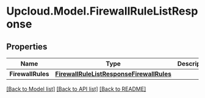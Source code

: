 # Upcloud.Model.FirewallRuleListResponse
## Properties

Name | Type | Description | Notes
------------ | ------------- | ------------- | -------------
**FirewallRules** | [**FirewallRuleListResponseFirewallRules**](FirewallRuleListResponseFirewallRules.md) |  | [optional] 

[[Back to Model list]](../README.md#documentation-for-models) [[Back to API list]](../README.md#documentation-for-api-endpoints) [[Back to README]](../README.md)

